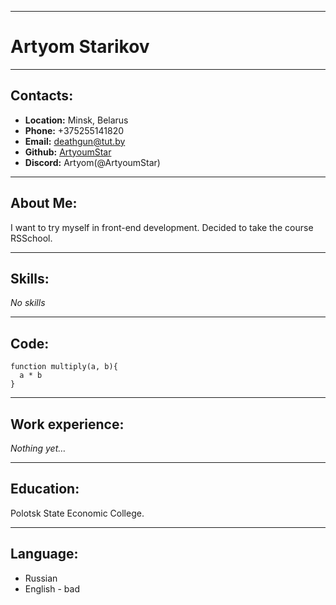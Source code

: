 ****
# Artyom Starikov
***
## Contacts:
* __Location:__ Minsk, Belarus
* __Phone:__ +375255141820
* __Email:__ deathgun@tut.by
* __Github:__ [ArtyoumStar](https://github.com/ArtyoumStar)
* __Discord:__ Artyom(@ArtyoumStar)
***
## About Me:
I want to try myself in front-end development. Decided to take the course RSSchool.
***
## Skills:
_No skills_
***
## Code:
```
function multiply(a, b){
  a * b
}
```
***
## Work experience:
_Nothing yet…_
***
## Education:
Polotsk State Economic College.
***
## Language:
* Russian
* English - bad